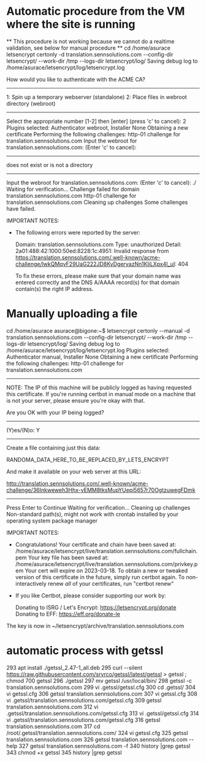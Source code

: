 # Automatic procedure from the VM where the site is running
** This procedure is not working because we cannot do a realtime validation, see below for manual procedure **
cd /home/asurace
letsencrypt certonly -d translation.sennsolutions.com --config-dir letsencrypt/  --work-dir /tmp --logs-dir letsencrypt/log/
Saving debug log to /home/asurace/letsencrypt/log/letsencrypt.log

How would you like to authenticate with the ACME CA?
- - - - - - - - - - - - - - - - - - - - - - - - - - - - - - - - - - - - - - - -
1: Spin up a temporary webserver (standalone)
2: Place files in webroot directory (webroot)
- - - - - - - - - - - - - - - - - - - - - - - - - - - - - - - - - - - - - - - -
Select the appropriate number [1-2] then [enter] (press 'c' to cancel): 2
Plugins selected: Authenticator webroot, Installer None
Obtaining a new certificate
Performing the following challenges:
http-01 challenge for translation.sennsolutions.com
Input the webroot for translation.sennsolutions.com: (Enter 'c' to cancel): 

- - - - - - - - - - - - - - - - - - - - - - - - - - - - - - - - - - - - - - - -
 does not exist or is not a directory
- - - - - - - - - - - - - - - - - - - - - - - - - - - - - - - - - - - - - - - -
Input the webroot for translation.sennsolutions.com: (Enter 'c' to cancel): ./  	
Waiting for verification...
Challenge failed for domain translation.sennsolutions.com
http-01 challenge for translation.sennsolutions.com
Cleaning up challenges
Some challenges have failed.

IMPORTANT NOTES:
 - The following errors were reported by the server:

   Domain: translation.sennsolutions.com
   Type:   unauthorized
   Detail: 2a01:488:42:1000:50ed:8228:1c:4951: Invalid response from
   https://translation.sennsolutions.com/.well-known/acme-challenge/lwkQMqvF29UaG222JD8KyDgeryazNn1KIiLXpx4I_uI:
   404

   To fix these errors, please make sure that your domain name was
   entered correctly and the DNS A/AAAA record(s) for that domain
   contain(s) the right IP address.


# Manually uploading a file
cd /home/asurace
asurace@bigone:~$ letsencrypt certonly --manual -d translation.sennsolutions.com --config-dir letsencrypt/  --work-dir /tmp --logs-dir letsencrypt/log/
Saving debug log to /home/asurace/letsencrypt/log/letsencrypt.log
Plugins selected: Authenticator manual, Installer None
Obtaining a new certificate
Performing the following challenges:
http-01 challenge for translation.sennsolutions.com

- - - - - - - - - - - - - - - - - - - - - - - - - - - - - - - - - - - - - - - -
NOTE: The IP of this machine will be publicly logged as having requested this
certificate. If you're running certbot in manual mode on a machine that is not
your server, please ensure you're okay with that.

Are you OK with your IP being logged?
- - - - - - - - - - - - - - - - - - - - - - - - - - - - - - - - - - - - - - - -
(Y)es/(N)o: Y

- - - - - - - - - - - - - - - - - - - - - - - - - - - - - - - - - - - - - - - -
Create a file containing just this data:

RANDOMA_DATA_HERE_TO_BE_REPLACED_BY_LETS_ENCRYPT

And make it available on your web server at this URL:

http://translation.sennsolutions.com/.well-known/acme-challenge/36Inkweweh3Hhx-yEMM8tksMupYUepi5657r70OgtzuwegFDmk

- - - - - - - - - - - - - - - - - - - - - - - - - - - - - - - - - - - - - - - -
Press Enter to Continue
Waiting for verification...
Cleaning up challenges
Non-standard path(s), might not work with crontab installed by your operating system package manager

IMPORTANT NOTES:
 - Congratulations! Your certificate and chain have been saved at:
   /home/asurace/letsencrypt/live/translation.sennsolutions.com/fullchain.pem
   Your key file has been saved at:
   /home/asurace/letsencrypt/live/translation.sennsolutions.com/privkey.pem
   Your cert will expire on 2023-03-18. To obtain a new or tweaked
   version of this certificate in the future, simply run certbot
   again. To non-interactively renew *all* of your certificates, run
   "certbot renew"
 - If you like Certbot, please consider supporting our work by:

   Donating to ISRG / Let's Encrypt:   https://letsencrypt.org/donate
   Donating to EFF:                    https://eff.org/donate-le


The key is now in ~/letsencrypt/archive/translation.sennsolutions.com


# automatic process with getssl
  293  apt install ./getssl_2.47-1_all.deb 
  295  curl --silent https://raw.githubusercontent.com/srvrco/getssl/latest/getssl > getssl ; chmod 700 getssl
  296  ./getssl 
  297  mv getssl /usr/local/bin/
  298  getssl -c translation.sennsolutions.com
  299  vi .getssl/getssl.cfg 
  300  cd .getssl/
  304  vi getssl.cfg 
  306  getssl translation.sennsolutions.com
  307  vi getssl.cfg
  308  vi .getssl/translation.sennsolutions.com/getssl.cfg 
  309  getssl translation.sennsolutions.com
  312  vi .getssl/translation.sennsolutions.com/getssl.cfg 
  313  vi .getssl/getssl.cfg 
  314  vi .getssl/translation.sennsolutions.com/getssl.cfg 
  316  getssl translation.sennsolutions.com
  317  cd /root/.getssl/translation.sennsolutions.com/
  324  vi getssl.cfg 
  325  getssl translation.sennsolutions.com
  326  getssl translation.sennsolutions.com --help
  327  getssl translation.sennsolutions.com -f
  340  history |grep getssl
  343  chmod +x getssl 
  345  history |grep getssl

